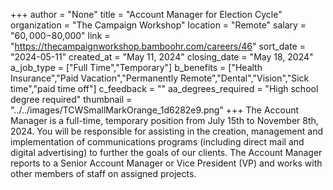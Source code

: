+++
author = "None"
title = "Account Manager for Election Cycle"
organization = "The Campaign Workshop"
location = "Remote"
salary = "$60,000-$80,000"
link = "https://thecampaignworkshop.bamboohr.com/careers/46"
sort_date = "2024-05-11"
created_at = "May 11, 2024"
closing_date = "May 18, 2024"
a_job_type = ["Full Time","Temporary"]
b_benefits = ["Health Insurance","Paid Vacation","Permanently Remote","Dental","Vision","Sick time","paid time off"]
c_feedback = ""
aa_degrees_required = "High school degree required"
thumbnail = "../../images/TCWSmallMarkOrange_1d6282e9.png"
+++
The Account Manager is a full-time, temporary position from July 15th to November 8th, 2024. You will be responsible for assisting in the creation, management and implementation of communications programs (including direct mail and digital advertising) to further the goals of our clients. The Account Manager reports to a Senior Account Manager or Vice President (VP) and works with other members of staff on assigned projects.